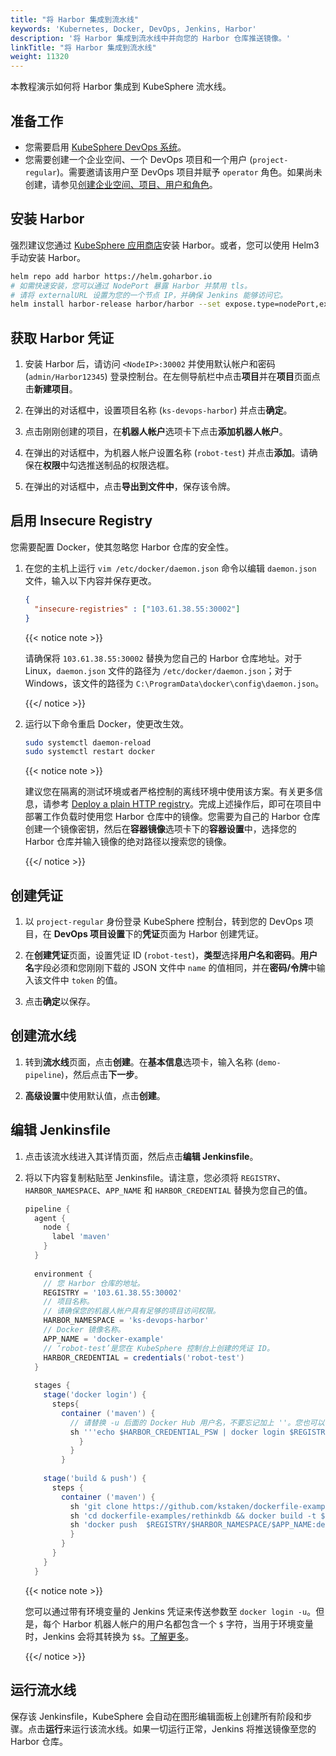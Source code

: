 ```yaml
---
title: "将 Harbor 集成到流水线"
keywords: 'Kubernetes, Docker, DevOps, Jenkins, Harbor'
description: '将 Harbor 集成到流水线中并向您的 Harbor 仓库推送镜像。'
linkTitle: "将 Harbor 集成到流水线"
weight: 11320
---
```


本教程演示如何将 Harbor 集成到 KubeSphere 流水线。

## 准备工作

- 您需要启用 [KubeSphere DevOps 系统](../../../pluggable-components/devops/)。
- 您需要创建一个企业空间、一个 DevOps 项目和一个用户 (`project-regular`)。需要邀请该用户至 DevOps 项目并赋予 `operator` 角色。如果尚未创建，请参见[创建企业空间、项目、用户和角色](../../../quick-start/create-workspace-and-project/)。

## 安装 Harbor

强烈建议您通过 [KubeSphere 应用商店](../../../application-store/built-in-apps/harbor-app/)安装 Harbor。或者，您可以使用 Helm3 手动安装 Harbor。

```bash
helm repo add harbor https://helm.goharbor.io
# 如需快速安装，您可以通过 NodePort 暴露 Harbor 并禁用 tls。
# 请将 externalURL 设置为您的一个节点 IP，并确保 Jenkins 能够访问它。
helm install harbor-release harbor/harbor --set expose.type=nodePort,externalURL=http://$ip:30002,expose.tls.enabled=false
```

## 获取 Harbor 凭证

1. 安装 Harbor 后，请访问 `<NodeIP>:30002` 并使用默认帐户和密码 (`admin/Harbor12345`) 登录控制台。在左侧导航栏中点击**项目**并在**项目**页面点击**新建项目**。

2. 在弹出的对话框中，设置项目名称 (`ks-devops-harbor`) 并点击**确定**。

3. 点击刚刚创建的项目，在**机器人帐户**选项卡下点击**添加机器人帐户**。

4. 在弹出的对话框中，为机器人帐户设置名称 (`robot-test`) 并点击**添加**。请确保在**权限**中勾选推送制品的权限选框。

5. 在弹出的对话框中，点击**导出到文件中**，保存该令牌。

## 启用 Insecure Registry

您需要配置 Docker，使其忽略您 Harbor 仓库的安全性。

1. 在您的主机上运行 `vim /etc/docker/daemon.json` 命令以编辑 `daemon.json` 文件，输入以下内容并保存更改。

   ```json
   {
     "insecure-registries" : ["103.61.38.55:30002"]
   }
   ```

   {{< notice note >}}

   请确保将 `103.61.38.55:30002` 替换为您自己的 Harbor 仓库地址。对于 Linux，`daemon.json` 文件的路径为 `/etc/docker/daemon.json`；对于 Windows，该文件的路径为 `C:\ProgramData\docker\config\daemon.json`。

   {{</ notice >}}

2. 运行以下命令重启 Docker，使更改生效。

   ```bash
   sudo systemctl daemon-reload
   sudo systemctl restart docker
   ```

   {{< notice note >}}

   建议您在隔离的测试环境或者严格控制的离线环境中使用该方案。有关更多信息，请参考 [Deploy a plain HTTP registry](https://docs.docker.com/registry/insecure/#deploy-a-plain-http-registry)。完成上述操作后，即可在项目中部署工作负载时使用您 Harbor 仓库中的镜像。您需要为自己的 Harbor 仓库创建一个镜像密钥，然后在**容器镜像**选项卡下的**容器设置**中，选择您的 Harbor 仓库并输入镜像的绝对路径以搜索您的镜像。

   {{</ notice >}}

## 创建凭证

1. 以 `project-regular` 身份登录 KubeSphere 控制台，转到您的 DevOps 项目，在 **DevOps 项目设置**下的**凭证**页面为 Harbor 创建凭证。

2. 在**创建凭证**页面，设置凭证 ID (`robot-test`)，**类型**选择**用户名和密码**。**用户名**字段必须和您刚刚下载的 JSON 文件中 `name` 的值相同，并在**密码/令牌**中输入该文件中 `token` 的值。

3. 点击**确定**以保存。

## 创建流水线

1. 转到**流水线**页面，点击**创建**。在**基本信息**选项卡，输入名称 (`demo-pipeline`)，然后点击**下一步**。

2. **高级设置**中使用默认值，点击**创建**。

## 编辑 Jenkinsfile

1. 点击该流水线进入其详情页面，然后点击**编辑 Jenkinsfile**。

2. 将以下内容复制粘贴至 Jenkinsfile。请注意，您必须将 `REGISTRY`、`HARBOR_NAMESPACE`、`APP_NAME` 和 `HARBOR_CREDENTIAL` 替换为您自己的值。

   ```groovy
   pipeline {  
     agent {
       node {
         label 'maven'
       }
     }
     
     environment {
       // 您 Harbor 仓库的地址。
       REGISTRY = '103.61.38.55:30002'
       // 项目名称。
       // 请确保您的机器人帐户具有足够的项目访问权限。
       HARBOR_NAMESPACE = 'ks-devops-harbor'
       // Docker 镜像名称。
       APP_NAME = 'docker-example'
       // ‘robot-test’是您在 KubeSphere 控制台上创建的凭证 ID。
       HARBOR_CREDENTIAL = credentials('robot-test')
     }
     
     stages {
       stage('docker login') {
         steps{
           container ('maven') {
             // 请替换 -u 后面的 Docker Hub 用户名，不要忘记加上 ''。您也可以使用 Docker Hub 令牌。
             sh '''echo $HARBOR_CREDENTIAL_PSW | docker login $REGISTRY -u 'robot$robot-test' --password-stdin'''
               }
             }  
           }
           
       stage('build & push') {
         steps {
           container ('maven') {
             sh 'git clone https://github.com/kstaken/dockerfile-examples.git'
             sh 'cd dockerfile-examples/rethinkdb && docker build -t $REGISTRY/$HARBOR_NAMESPACE/$APP_NAME:devops-test .'
             sh 'docker push  $REGISTRY/$HARBOR_NAMESPACE/$APP_NAME:devops-test'
             }
           }
         }
       }
     }
   
   
   ```

   {{< notice note >}}

   您可以通过带有环境变量的 Jenkins 凭证来传送参数至 `docker login -u`。但是，每个 Harbor 机器人帐户的用户名都包含一个 `$` 字符，当用于环境变量时，Jenkins 会将其转换为 `$$`。[了解更多](https://number1.co.za/rancher-cannot-use-harbor-robot-account-imagepullbackoff-pull-access-denied/)。

   {{</ notice >}} 

## 运行流水线

保存该 Jenkinsfile，KubeSphere 会自动在图形编辑面板上创建所有阶段和步骤。点击**运行**来运行该流水线。如果一切运行正常，Jenkins 将推送镜像至您的 Harbor 仓库。
